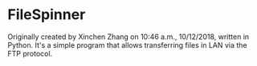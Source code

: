 # FileSpinner
Originally created by Xinchen Zhang on 10:46 a.m., 10/12/2018, written in Python.
It's a simple program that allows transferring files in LAN via the FTP protocol.
